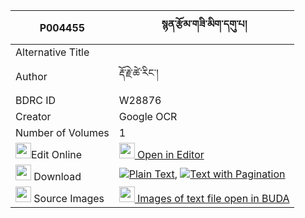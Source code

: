 |P004455|སྙན་རྩོམ་གཟི་མིག་དགུ་པ། 
| --- | --- 
|Alternative Title |
|Author| རྡོ་རྗེ་ཚེ་རིང་།
|BDRC ID | W28876
|Creator | Google OCR
|Number of Volumes| 1
|<img width="25" src="https://img.icons8.com/color/25/000000/edit-property.png">Edit Online| [<img width="25" src="https://avatars.githubusercontent.com/u/45091458?s=200&v=4"> Open in Editor](http://editor.openpecha.org/P004455)
|<img width="25" src="https://img.icons8.com/fluent/48/000000/download-2.png"/>  Download | [![](https://img.icons8.com/color/20/000000/txt.png)Plain Text](https://github.com/Openpecha/P004455/releases/download/v1/nyen_tsom_zi_mik_gupa_plain_P004455.zip), [![](https://img.icons8.com/color/20/000000/txt.png)Text with Pagination](https://github.com/Openpecha/P004455/releases/download/v1/nyen_tsom_zi_mik_gupa_pages_P004455.zip)
|<img width="25" src="https://img.icons8.com/plasticine/100/000000/pictures-folder.png"/>  Source Images | [<img width="25" src="https://library.bdrc.io/icons/BUDA-small.svg"> Images of text file open in BUDA](https://library.bdrc.io/show/bdr:W28876)